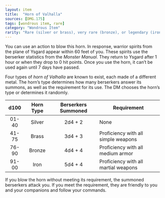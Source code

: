 ```yaml
---
layout: item
title:  "Horn of Valhalla"
sources: [DMG.175]
tags: [wondrous item, rare]
category: "Wondrous Item"
rarity: "Rare (silver or brass), very rare (bronze), or legendary (iron)"
---
```


You can use an action to blow this horn. In response, warrior spirits from the plane of Ysgard appear within 60 feet of you. These spirits use the berserker statistics from the *Monster Manual*. They return to Ysgard after 1 hour or when they drop to 0 hit points. Once you use the horn, it can’t be used again until 7 days have passed.

Four types of *horn of Valhalla* are known to exist, each made of a different metal. The horn’s type determines how many berserkers answer its summons, as well as the requirement for its use. The DM chooses the horn’s type or determines it randomly.

d100 | Horn Type | Berserkers Summoned | Requirement
:-:  | :-:       | :-:                 | ---
01-40 | Silver  | 2d4 + 2   | None
41-75 | Brass   | 3d4 + 3   | Proficiency with all simple weapons
76-90 | Bronze  | 4d4 + 4   | Proficiency with all medium armor
91-00 | Iron    | 5d4 + 4   | Proficiency with all martial weapons

If you blow the horn without meeting its requirement, the summoned berserkers attack you. If you meet the requirement, they are friendly to you and your companions and follow your commands.